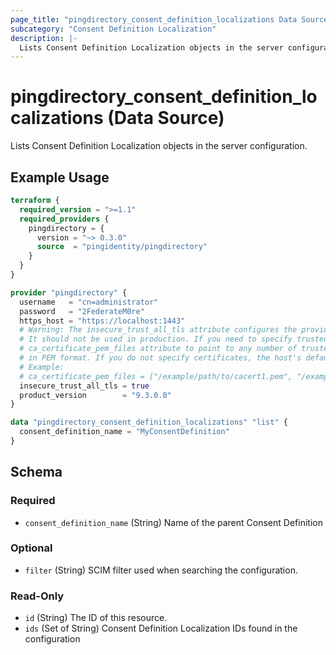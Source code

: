 ```yaml
---
page_title: "pingdirectory_consent_definition_localizations Data Source - terraform-provider-pingdirectory"
subcategory: "Consent Definition Localization"
description: |-
  Lists Consent Definition Localization objects in the server configuration.
---
```


# pingdirectory_consent_definition_localizations (Data Source)

Lists Consent Definition Localization objects in the server configuration.

## Example Usage

```terraform
terraform {
  required_version = ">=1.1"
  required_providers {
    pingdirectory = {
      version = "~> 0.3.0"
      source  = "pingidentity/pingdirectory"
    }
  }
}

provider "pingdirectory" {
  username   = "cn=administrator"
  password   = "2FederateM0re"
  https_host = "https://localhost:1443"
  # Warning: The insecure_trust_all_tls attribute configures the provider to trust any certificate presented by the PingDirectory server.
  # It should not be used in production. If you need to specify trusted CA certificates, use the
  # ca_certificate_pem_files attribute to point to any number of trusted CA certificate files
  # in PEM format. If you do not specify certificates, the host's default root CA set will be used.
  # Example:
  # ca_certificate_pem_files = ["/example/path/to/cacert1.pem", "/example/path/to/cacert2.pem"]
  insecure_trust_all_tls = true
  product_version        = "9.3.0.0"
}

data "pingdirectory_consent_definition_localizations" "list" {
  consent_definition_name = "MyConsentDefinition"
}
```

<!-- schema generated by tfplugindocs -->
## Schema

### Required

- `consent_definition_name` (String) Name of the parent Consent Definition

### Optional

- `filter` (String) SCIM filter used when searching the configuration.

### Read-Only

- `id` (String) The ID of this resource.
- `ids` (Set of String) Consent Definition Localization IDs found in the configuration

